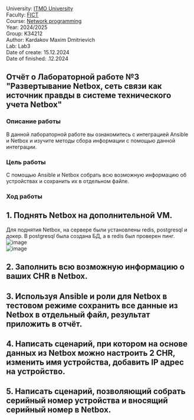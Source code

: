 University: [ITMO University](https://itmo.ru/ru/)  
Faculty: [FICT](https://fict.itmo.ru)  
Course: [Network programming](https://github.com/itmo-ict-faculty/network-programming)  
Year: 2024/2025  
Group: K34212  
Author: Kardakov Maxim Dmitrievich  
Lab: Lab3  
Date of create: 15.12.2024  
Date of finished: .12.2024 

## Отчёт о Лабораторной работе №3 <br>"Развертывание Netbox, сеть связи как источник правды в системе технического учета Netbox"

### Описание работы

В данной лабораторной работе вы ознакомитесь с интеграцией Ansible и Netbox и изучите методы сбора информации с помощью данной интеграции.


### Цель работы

С помощью Ansible и Netbox собрать всю возможную информацию об устройствах и сохранить их в отдельном файле.


### Ход работы

## 1. Поднять Netbox на дополнительной VM.  

Для поднятия Netbox, на сервере были установлены redis, postgresql и докер. В postgresql была создана БД, а в redis был проверен пинг.  
![image](https://github.com/user-attachments/assets/c954447e-18f7-4856-add4-34ded25f5c8d)  
![image](https://github.com/user-attachments/assets/d20401a9-ae25-4282-94f7-08c20b3a606a)  


## 2. Заполнить всю возможную информацию о ваших CHR в Netbox.  

## 3. Используя Ansible и роли для Netbox в тестовом режиме сохранить все данные из Netbox в отдельный файл, результат приложить в отчёт.  

## 4. Написать сценарий, при котором на основе данных из Netbox можно настроить 2 CHR, изменить имя устройства, добавить IP адрес на устройство.  

## 5. Написать сценарий, позволяющий собрать серийный номер устройства и вносящий серийный номер в Netbox.  
